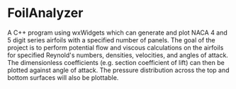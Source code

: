 # FoilAnalyzer
 
A C++ program using wxWidgets which can generate and plot NACA 4 and 5 digit series airfoils with a specified number of panels. The goal of the project is to perform potential flow and viscous calculations on the airfoils for specified Reynold's numbers, densities, velocities, and angles of attack. The dimensionless coefficients (e.g. section coefficient of lift) can then be plotted against angle of attack. The pressure distribution across the top and bottom surfaces will also be plottable.
